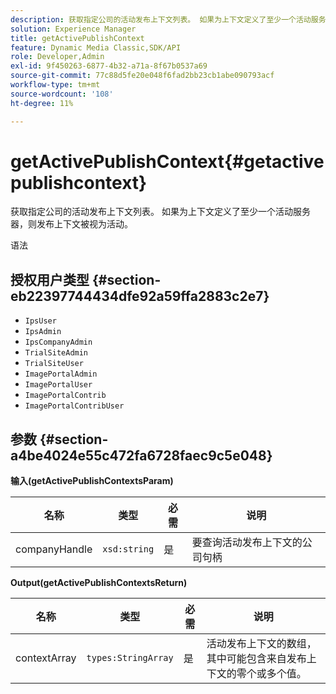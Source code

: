 ```yaml
---
description: 获取指定公司的活动发布上下文列表。 如果为上下文定义了至少一个活动服务器，则发布上下文被视为活动。
solution: Experience Manager
title: getActivePublishContext
feature: Dynamic Media Classic,SDK/API
role: Developer,Admin
exl-id: 9f450263-6877-4b32-a71a-8f67b0537a69
source-git-commit: 77c88d5fe20e048f6fad2bb23cb1abe090793acf
workflow-type: tm+mt
source-wordcount: '108'
ht-degree: 11%

---
```


# getActivePublishContext{#getactivepublishcontext}

获取指定公司的活动发布上下文列表。 如果为上下文定义了至少一个活动服务器，则发布上下文被视为活动。

语法

## 授权用户类型 {#section-eb22397744434dfe92a59ffa2883c2e7}

* `IpsUser`
* `IpsAdmin`
* `IpsCompanyAdmin`
* `TrialSiteAdmin`
* `TrialSiteUser`
* `ImagePortalAdmin`
* `ImagePortalUser`
* `ImagePortalContrib`
* `ImagePortalContribUser`

## 参数 {#section-a4be4024e55c472fa6728faec9c5e048}

**输入(getActivePublishContextsParam)**

| 名称 | 类型 | 必需 | 说明 |
|---|---|---|---|
| companyHandle | `xsd:string` | 是 | 要查询活动发布上下文的公司句柄 |

**Output(getActivePublishContextsReturn)**

| 名称 | 类型 | 必需 | 说明 |
|---|---|---|---|
| contextArray | `types:StringArray` | 是 | 活动发布上下文的数组，其中可能包含来自发布上下文的零个或多个值。 |
